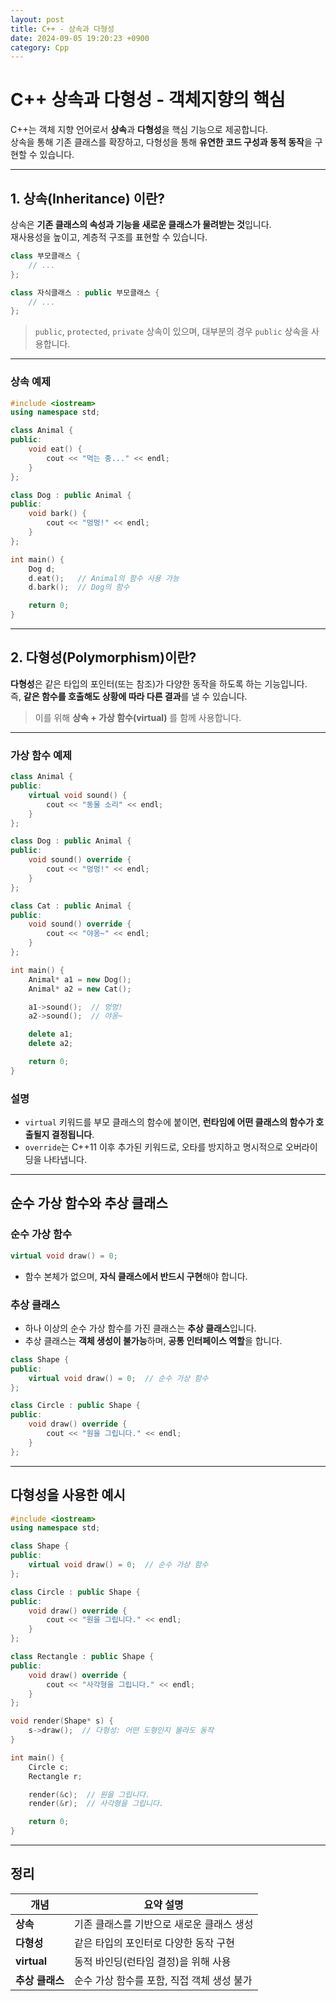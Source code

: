 ```yaml
---
layout: post
title: C++ - 상속과 다형성
date: 2024-09-05 19:20:23 +0900
category: Cpp
---
```

# C++ 상속과 다형성 - 객체지향의 핵심

C++는 객체 지향 언어로서 **상속**과 **다형성**을 핵심 기능으로 제공합니다.  
상속을 통해 기존 클래스를 확장하고, 다형성을 통해 **유연한 코드 구성과 동적 동작**을 구현할 수 있습니다.

---

## 1. 상속(Inheritance) 이란?

상속은 **기존 클래스의 속성과 기능을 새로운 클래스가 물려받는 것**입니다.  
재사용성을 높이고, 계층적 구조를 표현할 수 있습니다.

```cpp
class 부모클래스 {
    // ...
};

class 자식클래스 : public 부모클래스 {
    // ...
};
```

> `public`, `protected`, `private` 상속이 있으며, 대부분의 경우 `public` 상속을 사용합니다.

---

### 상속 예제

```cpp
#include <iostream>
using namespace std;

class Animal {
public:
    void eat() {
        cout << "먹는 중..." << endl;
    }
};

class Dog : public Animal {
public:
    void bark() {
        cout << "멍멍!" << endl;
    }
};

int main() {
    Dog d;
    d.eat();   // Animal의 함수 사용 가능
    d.bark();  // Dog의 함수

    return 0;
}
```

---

## 2. 다형성(Polymorphism)이란?

**다형성**은 같은 타입의 포인터(또는 참조)가 다양한 동작을 하도록 하는 기능입니다.  
즉, **같은 함수를 호출해도 상황에 따라 다른 결과**를 낼 수 있습니다.

> 이를 위해 **상속 + 가상 함수(virtual)** 를 함께 사용합니다.

---

### 가상 함수 예제

```cpp
class Animal {
public:
    virtual void sound() {
        cout << "동물 소리" << endl;
    }
};

class Dog : public Animal {
public:
    void sound() override {
        cout << "멍멍!" << endl;
    }
};

class Cat : public Animal {
public:
    void sound() override {
        cout << "야옹~" << endl;
    }
};

int main() {
    Animal* a1 = new Dog();
    Animal* a2 = new Cat();

    a1->sound();  // 멍멍!
    a2->sound();  // 야옹~

    delete a1;
    delete a2;

    return 0;
}
```

### 설명

- `virtual` 키워드를 부모 클래스의 함수에 붙이면, **런타임에 어떤 클래스의 함수가 호출될지 결정됩니다**.
- `override`는 C++11 이후 추가된 키워드로, 오타를 방지하고 명시적으로 오버라이딩을 나타냅니다.

---

## 순수 가상 함수와 추상 클래스

### 순수 가상 함수

```cpp
virtual void draw() = 0;
```

- 함수 본체가 없으며, **자식 클래스에서 반드시 구현**해야 합니다.

### 추상 클래스

- 하나 이상의 순수 가상 함수를 가진 클래스는 **추상 클래스**입니다.
- 추상 클래스는 **객체 생성이 불가능**하며, **공통 인터페이스 역할**을 합니다.

```cpp
class Shape {
public:
    virtual void draw() = 0;  // 순수 가상 함수
};

class Circle : public Shape {
public:
    void draw() override {
        cout << "원을 그립니다." << endl;
    }
};
```

---

## 다형성을 사용한 예시

```cpp
#include <iostream>
using namespace std;

class Shape {
public:
    virtual void draw() = 0;  // 순수 가상 함수
};

class Circle : public Shape {
public:
    void draw() override {
        cout << "원을 그립니다." << endl;
    }
};

class Rectangle : public Shape {
public:
    void draw() override {
        cout << "사각형을 그립니다." << endl;
    }
};

void render(Shape* s) {
    s->draw();  // 다형성: 어떤 도형인지 몰라도 동작
}

int main() {
    Circle c;
    Rectangle r;

    render(&c);  // 원을 그립니다.
    render(&r);  // 사각형을 그립니다.

    return 0;
}
```

---

## 정리

| 개념        | 요약 설명 |
|-------------|------------|
| **상속**    | 기존 클래스를 기반으로 새로운 클래스 생성 |
| **다형성**  | 같은 타입의 포인터로 다양한 동작 구현 |
| **virtual** | 동적 바인딩(런타임 결정)을 위해 사용 |
| **추상 클래스** | 순수 가상 함수를 포함, 직접 객체 생성 불가 |
